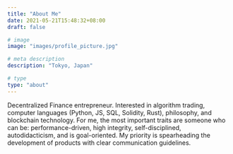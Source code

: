 ```yaml
---
title: "About Me"
date: 2021-05-21T15:48:32+08:00
draft: false

# image
image: "images/profile_picture.jpg"

# meta description
description: "Tokyo, Japan"

# type
type: "about"
---
```


Decentralized Finance entrepreneur. Interested in algorithm trading, computer languages (Python, JS, SQL, Solidity, Rust), philosophy, and blockchain technology. For me, the most important traits are someone who can be: performance-driven, high integrity, self-disciplined, autodidacticism, and is goal-oriented. My priority is spearheading the development of products with clear communication guidelines.
